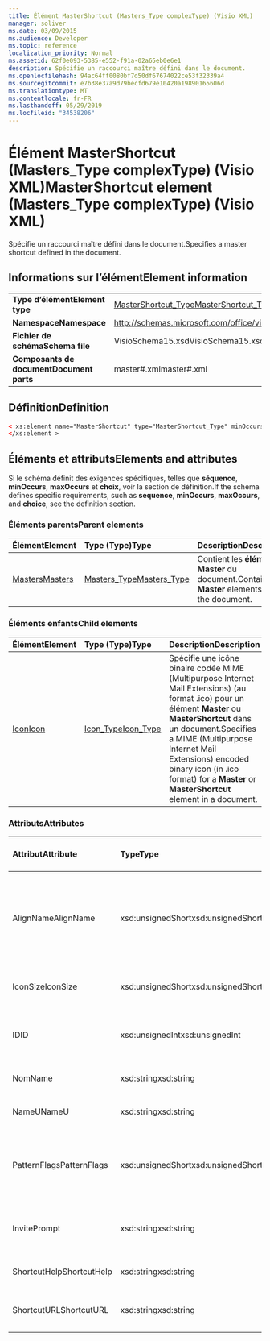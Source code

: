 ```yaml
---
title: Élément MasterShortcut (Masters_Type complexType) (Visio XML)
manager: soliver
ms.date: 03/09/2015
ms.audience: Developer
ms.topic: reference
localization_priority: Normal
ms.assetid: 62f0e093-5385-e552-f91a-02a65eb0e6e1
description: Spécifie un raccourci maître défini dans le document.
ms.openlocfilehash: 94ac64ff0080bf7d50df67674022ce53f32339a4
ms.sourcegitcommit: e7b38e37a9d79becfd679e10420a19890165606d
ms.translationtype: MT
ms.contentlocale: fr-FR
ms.lasthandoff: 05/29/2019
ms.locfileid: "34538206"
---
```

# <a name="mastershortcut-element-masters_type-complextype-visio-xml"></a><span data-ttu-id="603c7-103">Élément MasterShortcut (Masters_Type complexType) (Visio XML)</span><span class="sxs-lookup"><span data-stu-id="603c7-103">MasterShortcut element (Masters_Type complexType) (Visio XML)</span></span>

<span data-ttu-id="603c7-104">Spécifie un raccourci maître défini dans le document.</span><span class="sxs-lookup"><span data-stu-id="603c7-104">Specifies a master shortcut defined in the document.</span></span>
  
## <a name="element-information"></a><span data-ttu-id="603c7-105">Informations sur l’élément</span><span class="sxs-lookup"><span data-stu-id="603c7-105">Element information</span></span>

|||
|:-----|:-----|
|<span data-ttu-id="603c7-106">**Type d’élément**</span><span class="sxs-lookup"><span data-stu-id="603c7-106">**Element type**</span></span> <br/> |[<span data-ttu-id="603c7-107">MasterShortcut_Type</span><span class="sxs-lookup"><span data-stu-id="603c7-107">MasterShortcut_Type</span></span>](mastershortcut_type-complextypevisio-xml.md) <br/> |
|<span data-ttu-id="603c7-108">**Namespace**</span><span class="sxs-lookup"><span data-stu-id="603c7-108">**Namespace**</span></span> <br/> |http://schemas.microsoft.com/office/visio/2012/main  <br/> |
|<span data-ttu-id="603c7-109">**Fichier de schéma**</span><span class="sxs-lookup"><span data-stu-id="603c7-109">**Schema file**</span></span> <br/> |<span data-ttu-id="603c7-110">VisioSchema15.xsd</span><span class="sxs-lookup"><span data-stu-id="603c7-110">VisioSchema15.xsd</span></span>  <br/> |
|<span data-ttu-id="603c7-111">**Composants de document**</span><span class="sxs-lookup"><span data-stu-id="603c7-111">**Document parts**</span></span> <br/> |<span data-ttu-id="603c7-112">master#.xml</span><span class="sxs-lookup"><span data-stu-id="603c7-112">master#.xml</span></span>  <br/> |
   
## <a name="definition"></a><span data-ttu-id="603c7-113">Définition</span><span class="sxs-lookup"><span data-stu-id="603c7-113">Definition</span></span>

```XML
< xs:element name="MasterShortcut" type="MasterShortcut_Type" minOccurs="0" maxOccurs="unbounded" >
</xs:element >
```

## <a name="elements-and-attributes"></a><span data-ttu-id="603c7-114">Éléments et attributs</span><span class="sxs-lookup"><span data-stu-id="603c7-114">Elements and attributes</span></span>

<span data-ttu-id="603c7-115">Si le schéma définit des exigences spécifiques, telles que **séquence**, **minOccurs**, **maxOccurs** et **choix**, voir la section de définition.</span><span class="sxs-lookup"><span data-stu-id="603c7-115">If the schema defines specific requirements, such as **sequence**, **minOccurs**, **maxOccurs**, and **choice**, see the definition section.</span></span> 
  
### <a name="parent-elements"></a><span data-ttu-id="603c7-116">Éléments parents</span><span class="sxs-lookup"><span data-stu-id="603c7-116">Parent elements</span></span>

|<span data-ttu-id="603c7-117">**Élément**</span><span class="sxs-lookup"><span data-stu-id="603c7-117">**Element**</span></span>|<span data-ttu-id="603c7-118">**Type (Type)**</span><span class="sxs-lookup"><span data-stu-id="603c7-118">**Type**</span></span>|<span data-ttu-id="603c7-119">**Description**</span><span class="sxs-lookup"><span data-stu-id="603c7-119">**Description**</span></span>|
|:-----|:-----|:-----|
|[<span data-ttu-id="603c7-120">Masters</span><span class="sxs-lookup"><span data-stu-id="603c7-120">Masters</span></span>](masters-elementvisio-xml.md) <br/> |[<span data-ttu-id="603c7-121">Masters_Type</span><span class="sxs-lookup"><span data-stu-id="603c7-121">Masters_Type</span></span>](masters_type-complextypevisio-xml.md) <br/> |<span data-ttu-id="603c7-122">Contient les **éléments Master** du document.</span><span class="sxs-lookup"><span data-stu-id="603c7-122">Contains the **Master** elements for the document.</span></span>  <br/> |
   
### <a name="child-elements"></a><span data-ttu-id="603c7-123">Éléments enfants</span><span class="sxs-lookup"><span data-stu-id="603c7-123">Child elements</span></span>

|<span data-ttu-id="603c7-124">**Élément**</span><span class="sxs-lookup"><span data-stu-id="603c7-124">**Element**</span></span>|<span data-ttu-id="603c7-125">**Type (Type)**</span><span class="sxs-lookup"><span data-stu-id="603c7-125">**Type**</span></span>|<span data-ttu-id="603c7-126">**Description**</span><span class="sxs-lookup"><span data-stu-id="603c7-126">**Description**</span></span>|
|:-----|:-----|:-----|
|[<span data-ttu-id="603c7-127">Icon</span><span class="sxs-lookup"><span data-stu-id="603c7-127">Icon</span></span>](icon-element-mastershortcut_type-complextypevisio-xml.md) <br/> |[<span data-ttu-id="603c7-128">Icon_Type</span><span class="sxs-lookup"><span data-stu-id="603c7-128">Icon_Type</span></span>](icon_type-complextypevisio-xml.md) <br/> |<span data-ttu-id="603c7-129">Spécifie une icône binaire codée MIME (Multipurpose Internet Mail Extensions) (au format .ico) pour un élément **Master** ou **MasterShortcut** dans un document.</span><span class="sxs-lookup"><span data-stu-id="603c7-129">Specifies a MIME (Multipurpose Internet Mail Extensions) encoded binary icon (in .ico format) for a **Master** or **MasterShortcut** element in a document.</span></span>  <br/> |
   
### <a name="attributes"></a><span data-ttu-id="603c7-130">Attributs</span><span class="sxs-lookup"><span data-stu-id="603c7-130">Attributes</span></span>

|<span data-ttu-id="603c7-131">**Attribut**</span><span class="sxs-lookup"><span data-stu-id="603c7-131">**Attribute**</span></span>|<span data-ttu-id="603c7-132">**Type**</span><span class="sxs-lookup"><span data-stu-id="603c7-132">**Type**</span></span>|<span data-ttu-id="603c7-133">**Obligatoire**</span><span class="sxs-lookup"><span data-stu-id="603c7-133">**Required**</span></span>|<span data-ttu-id="603c7-134">**Description**</span><span class="sxs-lookup"><span data-stu-id="603c7-134">**Description**</span></span>|<span data-ttu-id="603c7-135">**Valeurs possibles**</span><span class="sxs-lookup"><span data-stu-id="603c7-135">**Possible values**</span></span>|
|:-----|:-----|:-----|:-----|:-----|
|<span data-ttu-id="603c7-136">AlignName</span><span class="sxs-lookup"><span data-stu-id="603c7-136">AlignName</span></span>  <br/> |<span data-ttu-id="603c7-137">xsd:unsignedShort</span><span class="sxs-lookup"><span data-stu-id="603c7-137">xsd:unsignedShort</span></span>  <br/> |<span data-ttu-id="603c7-138">facultatif</span><span class="sxs-lookup"><span data-stu-id="603c7-138">optional</span></span>  <br/> |<span data-ttu-id="603c7-139">Spécifie si le texte de l’élément dans la fenêtre de gabarit est aligné à gauche, à droite ou au centre.</span><span class="sxs-lookup"><span data-stu-id="603c7-139">Specifies whether the element's text in the stencil window is aligned left, right, or center.</span></span>  <br/> |<span data-ttu-id="603c7-140">Valeurs du type xsd:unsignedShort.</span><span class="sxs-lookup"><span data-stu-id="603c7-140">Values of the xsd:unsignedShort type.</span></span>  <br/> |
|<span data-ttu-id="603c7-141">IconSize</span><span class="sxs-lookup"><span data-stu-id="603c7-141">IconSize</span></span>  <br/> |<span data-ttu-id="603c7-142">xsd:unsignedShort</span><span class="sxs-lookup"><span data-stu-id="603c7-142">xsd:unsignedShort</span></span>  <br/> |<span data-ttu-id="603c7-143">facultatif</span><span class="sxs-lookup"><span data-stu-id="603c7-143">optional</span></span>  <br/> |<span data-ttu-id="603c7-144">Taille de l’icône de l’élément.</span><span class="sxs-lookup"><span data-stu-id="603c7-144">The size of the element's icon.</span></span>  <br/> |<span data-ttu-id="603c7-145">Valeurs du type xsd:unsignedShort.</span><span class="sxs-lookup"><span data-stu-id="603c7-145">Values of the xsd:unsignedShort type.</span></span>  <br/> |
|<span data-ttu-id="603c7-146">ID</span><span class="sxs-lookup"><span data-stu-id="603c7-146">ID</span></span>  <br/> |<span data-ttu-id="603c7-147">xsd:unsignedInt</span><span class="sxs-lookup"><span data-stu-id="603c7-147">xsd:unsignedInt</span></span>  <br/> |<span data-ttu-id="603c7-148">obligatoire</span><span class="sxs-lookup"><span data-stu-id="603c7-148">required</span></span>  <br/> |<span data-ttu-id="603c7-149">ID unique de l’élément au sein de son élément parent.</span><span class="sxs-lookup"><span data-stu-id="603c7-149">The unique ID of the element within its parent element.</span></span>  <br/> |<span data-ttu-id="603c7-150">Valeurs du type xsd:unsignedInt.</span><span class="sxs-lookup"><span data-stu-id="603c7-150">Values of the xsd:unsignedInt type.</span></span>  <br/> |
|<span data-ttu-id="603c7-151">Nom</span><span class="sxs-lookup"><span data-stu-id="603c7-151">Name</span></span>  <br/> |<span data-ttu-id="603c7-152">xsd:string</span><span class="sxs-lookup"><span data-stu-id="603c7-152">xsd:string</span></span>  <br/> |<span data-ttu-id="603c7-153">facultatif</span><span class="sxs-lookup"><span data-stu-id="603c7-153">optional</span></span>  <br/> |<span data-ttu-id="603c7-154">Nom de l’élément.</span><span class="sxs-lookup"><span data-stu-id="603c7-154">The name of the element.</span></span>  <br/> |<span data-ttu-id="603c7-155">Valeurs du type xsd:string.</span><span class="sxs-lookup"><span data-stu-id="603c7-155">Values of the xsd:string type.</span></span>  <br/> |
|<span data-ttu-id="603c7-156">NameU</span><span class="sxs-lookup"><span data-stu-id="603c7-156">NameU</span></span>  <br/> |<span data-ttu-id="603c7-157">xsd:string</span><span class="sxs-lookup"><span data-stu-id="603c7-157">xsd:string</span></span>  <br/> |<span data-ttu-id="603c7-158">facultatif</span><span class="sxs-lookup"><span data-stu-id="603c7-158">optional</span></span>  <br/> |<span data-ttu-id="603c7-159">Nom universel de l’élément.</span><span class="sxs-lookup"><span data-stu-id="603c7-159">The universal name of the element.</span></span>  <br/> |<span data-ttu-id="603c7-160">Valeurs du type xsd:string.</span><span class="sxs-lookup"><span data-stu-id="603c7-160">Values of the xsd:string type.</span></span>  <br/> |
|<span data-ttu-id="603c7-161">PatternFlags</span><span class="sxs-lookup"><span data-stu-id="603c7-161">PatternFlags</span></span>  <br/> |<span data-ttu-id="603c7-162">xsd:unsignedShort</span><span class="sxs-lookup"><span data-stu-id="603c7-162">xsd:unsignedShort</span></span>  <br/> |<span data-ttu-id="603c7-163">facultatif</span><span class="sxs-lookup"><span data-stu-id="603c7-163">optional</span></span>  <br/> |<span data-ttu-id="603c7-164">Détermine si une forme de base se comporte comme un motif personnalisé.</span><span class="sxs-lookup"><span data-stu-id="603c7-164">Determines whether a master behaves as a custom pattern.</span></span>  <br/> |<span data-ttu-id="603c7-165">Valeurs du type xsd:unsignedShort.</span><span class="sxs-lookup"><span data-stu-id="603c7-165">Values of the xsd:unsignedShort type.</span></span>  <br/> |
|<span data-ttu-id="603c7-166">Invite</span><span class="sxs-lookup"><span data-stu-id="603c7-166">Prompt</span></span>  <br/> |<span data-ttu-id="603c7-167">xsd:string</span><span class="sxs-lookup"><span data-stu-id="603c7-167">xsd:string</span></span>  <br/> |<span data-ttu-id="603c7-168">facultatif</span><span class="sxs-lookup"><span data-stu-id="603c7-168">optional</span></span>  <br/> |<span data-ttu-id="603c7-169">Barre d’état et invite d’info-conseil pour l’élément.</span><span class="sxs-lookup"><span data-stu-id="603c7-169">The status bar and tool tip prompt for the element.</span></span>  <br/> |<span data-ttu-id="603c7-170">Valeurs du type xsd:string.</span><span class="sxs-lookup"><span data-stu-id="603c7-170">Values of the xsd:string type.</span></span>  <br/> |
|<span data-ttu-id="603c7-171">ShortcutHelp</span><span class="sxs-lookup"><span data-stu-id="603c7-171">ShortcutHelp</span></span>  <br/> |<span data-ttu-id="603c7-172">xsd:string</span><span class="sxs-lookup"><span data-stu-id="603c7-172">xsd:string</span></span>  <br/> |<span data-ttu-id="603c7-173">facultatif</span><span class="sxs-lookup"><span data-stu-id="603c7-173">optional</span></span>  <br/> |<span data-ttu-id="603c7-174">Chaîne d’aide pour l’élément.</span><span class="sxs-lookup"><span data-stu-id="603c7-174">A help string for the element.</span></span>  <br/> |<span data-ttu-id="603c7-175">Valeurs du type xsd:string.</span><span class="sxs-lookup"><span data-stu-id="603c7-175">Values of the xsd:string type.</span></span>  <br/> |
|<span data-ttu-id="603c7-176">ShortcutURL</span><span class="sxs-lookup"><span data-stu-id="603c7-176">ShortcutURL</span></span>  <br/> |<span data-ttu-id="603c7-177">xsd:string</span><span class="sxs-lookup"><span data-stu-id="603c7-177">xsd:string</span></span>  <br/> |<span data-ttu-id="603c7-178">facultatif</span><span class="sxs-lookup"><span data-stu-id="603c7-178">optional</span></span>  <br/> |<span data-ttu-id="603c7-179">URL d’un **élément MasterShortcut.**</span><span class="sxs-lookup"><span data-stu-id="603c7-179">A URL to a **MasterShortcut** element.</span></span>  <br/> |<span data-ttu-id="603c7-180">Valeurs du type xsd:string.</span><span class="sxs-lookup"><span data-stu-id="603c7-180">Values of the xsd:string type.</span></span>  <br/> |
   

